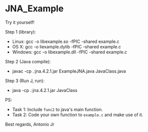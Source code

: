 # JNA_Example

Try it yourself!

Step 1 (library):
  * Linux: gcc -o libexample.so -fPIC -shared example.c
  * OS X: gcc -o liexample.dylib -fPIC -shared example.c
  * Windows: gcc -o libexample.dll -fPIC -shared example.c

Step 2 (Java compile):
  * javac -cp .:jna.4.2.1.jar ExampleJNA.java JavaClass.java

Step 3 (Run J, run):
  * java -cp .:jna.4.2.1.jar JavaClass

PS: 
  * Task 1: Include `func2` to java's main function.
  * Task 2: Code your own function to `example.c` and make use of it.

Best regards,
Antonio Jr
